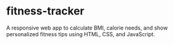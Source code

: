 # fitness-tracker
A responsive web app to calculate BMI, calorie needs, and show personalized fitness tips using HTML, CSS, and JavaScript.
